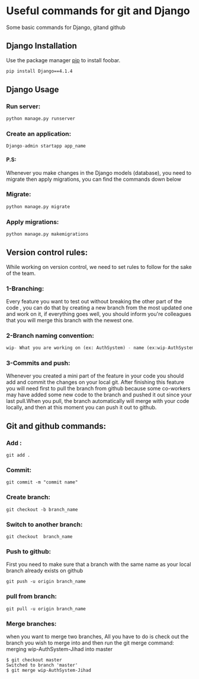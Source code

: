 # Useful commands for git and Django

Some basic commands for Django, gitand github

## Django Installation

Use the package manager [pip](https://pip.pypa.io/en/stable/) to install foobar.

```bash
pip install Django==4.1.4
```

## Django Usage
### Run server:

```python
python manage.py runserver
```
### Create an application:

```python
Django-admin startapp app_name
```
#### P.S:
Whenever you make changes in the Django models (database), you need to migrate then apply migrations, you can find the commands down below
### Migrate:

```python
python manage.py migrate
```
### Apply migrations:

```python
python manage.py makemigrations
```


## Version control rules:
While working on version control, we need to set rules to follow for the sake of the team.
### 1-Branching:
Every feature you want to test  out without breaking the other part of the code , you can do that by creating a new branch from the most updated one and work on it, if everything goes well, you should inform you're colleagues that you will merge this branch with the newest one.
### 2-Branch naming convention:
```python
wip- What you are working on (ex: AuthSystem) - name (ex:wip-AuthSystem-Jihad)
```
### 3-Commits and push:
Whenever you created a mini part of the feature in your code you should add and commit the changes on your local git. After finishing this feature you will need first to pull the branch from github because some co-workers may have added some new code to the branch and pushed it out since your last pull.When you pull, the branch automatically will merge with your code locally, and then at this moment you can push it out to github.
## Git and github commands:
### Add :
```git
git add .
```
### Commit:
```git
git commit -m "commit name"
```

### Create branch:
```git
git checkout -b branch_name
```
### Switch to another branch:
```git
git checkout  branch_name
```
### Push to github:
First you need to make sure that a branch with the same name as your local branch already exists on github
```git
git push -u origin branch_name
```
### pull from branch:
```git
git pull -u origin branch_name
```
### Merge branches:
when you want to merge two branches, All you have to do is check out the branch you wish to merge into and then run the git merge command:
merging wip-AuthSystem-Jihad into master
```git
$ git checkout master
Switched to branch 'master'
$ git merge wip-AuthSystem-Jihad
```
